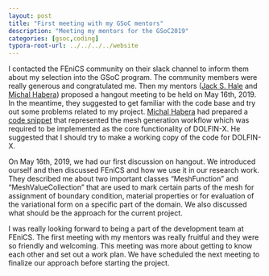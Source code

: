 ```yaml
---
layout: post
title: "First meeting with my GSoC mentors"
description: "Meeting my mentors for the GSoC2019"
categories: [gsoc,coding]
typora-root-url: ../../../../website
---
```


I contacted the FEniCS community on their slack channel to inform them about my selection into the GSoC program. The community members were really generous and congratulated me. Then my mentors ([Jack S. Hale](https://github.com/jhale) and [Michal Habera](https://github.com/michalhabera)) proposed a hangout meeting to be held on May 16th, 2019. In the meantime, they suggested to get familiar with the code base and try out some problems related to my project. [Michal Habera](https://github.com/michalhabera) had prepared a [code snippet](https://gist.github.com/michalhabera/bbe8a17f788192e53fd758a67cbf3bed) that represented the mesh generation workflow which was required to be implemented as the core functionality of DOLFIN-X. He suggested that I should try to make a working copy of the code for DOLFIN-X.

On  May 16th, 2019, we had our first discussion on hangout. We introduced ourself and then discussed FEniCS and how we use it in our research work. They described me about two important classes “MeshFunction” and “MeshValueCollection” that are used to mark certain parts of the mesh for assignment of boundary condition, material properties or for evaluation of the variational form on a specific part of the domain. We also discussed what should be the approach for the current project.

I was really looking forward to being a part of the development team at FEniCS. The first meeting with my mentors was really fruitful and they were so friendly and welcoming. This meeting was more about getting to know each other and set out a work plan. We have scheduled the next meeting to finalize our approach before starting the project.
